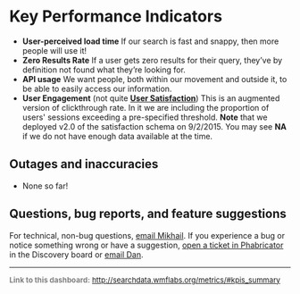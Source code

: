 Key Performance Indicators
=======

- **User-perceived load time** If our search is fast and snappy, then more people will use it! 
- **Zero Results Rate** If a user gets zero results for their query, they’ve by definition not found what they’re looking for.
- **API usage** We want people, both within our movement and outside it, to be able to easily access our information.
- **User Engagement** (not quite **[User Satisfaction](https://meta.wikimedia.org/wiki/Research:Measuring_User_Search_Satisfaction)**) This is an augmented version of clickthrough rate. In it we are including the proportion of users' sessions exceeding a pre-specified threshold. **Note** that we deployed v2.0 of the satisfaction schema on 9/2/2015. You may see **NA** if we do not have enough data available at the time.

Outages and inaccuracies
------

* None so far!

Questions, bug reports, and feature suggestions
------
For technical, non-bug questions, [email Mikhail](mailto:mpopov@wikimedia.org?subject=Dashboard%20Question). If you experience a bug or notice something wrong or have a suggestion, [open a ticket in Phabricator](https://phabricator.wikimedia.org/maniphest/task/create/?projects=Discovery) in the Discovery board or [email Dan](mailto:dgarry@wikimedia.org?subject=Dashboard%20Question).

<hr style="border-color: gray;">
<p style="font-size: small; color: gray;">
  <strong>Link to this dashboard:</strong>
  <a href="http://searchdata.wmflabs.org/metrics/#kpis_summary">
    http://searchdata.wmflabs.org/metrics/#kpis_summary
  </a>
</p>
